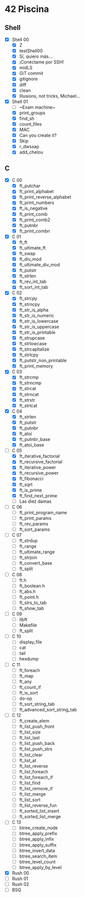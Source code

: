 # 42 Piscina

## Shell

- [x] Shell 00
  - [x] Z
  - [x] testShell00
  - [x] Sí, quiero más...
  - [x] ¡Conéctame por SSH!
  - [x] midLS
  - [x] GiT commit
  - [x] gitignore
  - [x] diff
  - [x] clean
  - [x] Illusions, not tricks, Michael...
- [x] Shell 01
  - [ ] ~Exam machine~
  - [x] print_groups
  - [x] find_sh
  - [x] count_files
  - [x] MAC
  - [x] Can you create it?
  - [x] Skip
  - [x] r_dwssap
  - [x] add_chelou

## C

- [x] C 00
	- [x] ft_putchar
  - [x] ft_print_alphabet
  - [x] ft_print_reverse_alphabet
  - [x] ft_print_numbers
  - [x] ft_is_negative
  - [x] ft_print_comb
  - [x] ft_print_comb2
  - [x] ft_putnbr
  - [x] ft_print_combn
- [x] C 01
  - [x] ft_ft
  - [x] ft_ultimate_ft
  - [x] ft_swap
  - [x] ft_div_mod
  - [x] ft_ultimate_div_mod
  - [x] ft_putstr
  - [x] ft_strlen
  - [x] ft_rev_int_tab
  - [x] ft_sort_int_tab
- [x] C 02
  - [x] ft_strcpy
  - [x] ft_strncpy
  - [x] ft_str_is_alpha
  - [x] ft_str_is_numeric
  - [x] ft_str_is_lowercase
  - [x] ft_str_is_uppercase
  - [x] ft_str_is_printable
  - [x] ft_strupcase
  - [x] ft_strlowcase
  - [x] ft_strcapitalize
  - [x] ft_strlcpy
  - [x] ft_putstr_non_printable
  - [x] ft_print_memory
- [x] C 03
  - [x] ft_strcmp
  - [x] ft_strncmp
  - [x] ft_strcat
  - [x] ft_strncat
  - [x] ft_strstr
  - [x] ft_strlcat
- [x] C 04
  - [x] ft_strlen
  - [x] ft_putstr
  - [x] ft_putnbr
  - [x] ft_atoi
  - [x] ft_putnbr_base
  - [x] ft_atoi_base
- [ ] C 05
  - [x] ft_iterative_factorial
  - [x] ft_recursive_factorial
  - [x] ft_iterative_power
  - [x] ft_recursive_power
  - [x] ft_fibonacci
  - [x] ft_sqrt
  - [x] ft_is_prime
  - [x] ft_find_next_prime
  - [ ] Las diez damas
- [ ] C 06
  - [ ] ft_print_program_name
  - [ ] ft_print_params
  - [ ] ft_rev_params
  - [ ] ft_sort_params
- [ ] C 07
  - [ ] ft_strdup
  - [ ] ft_range
  - [ ] ft_ultimate_range
  - [ ] ft_strjoin
  - [ ] ft_convert_base
  - [ ] ft_split
- [ ] C 08
  - [ ] ft.h
  - [ ] ft_boolean.h
  - [ ] ft_abs.h
  - [ ] ft_point.h
  - [ ] ft_strs_to_tab
  - [ ] ft_show_tab
- [ ] C 09
  - [ ] libft
  - [ ] Makefile
  - [ ] ft_split
- [ ] C 10
  - [ ] display_file
  - [ ] cat
  - [ ] tail
  - [ ] hexdump
- [ ] C 11
  - [ ] ft_foreach
  - [ ] ft_map
  - [ ] ft_any
  - [ ] ft_count_if
  - [ ] ft_is_sort
  - [ ] do-op
  - [ ] ft_sort_string_tab
  - [ ] ft_advanced_sort_string_tab
- [ ] C 12
  - [ ] ft_create_elem
  - [ ] ft_list_push_front
  - [ ] ft_list_size
  - [ ] ft_list_last
  - [ ] ft_list_push_back
  - [ ] ft_list_push_strs
  - [ ] ft_list_clear
  - [ ] ft_list_at
  - [ ] ft_list_reverse
  - [ ] ft_list_foreach
  - [ ] ft_list_foreach_if
  - [ ] ft_list_find
  - [ ] ft_list_remove_if
  - [ ] ft_list_merge
  - [ ] ft_list_sort
  - [ ] ft_list_reverse_fun
  - [ ] ft_sorted_list_insert
  - [ ] ft_sorted_list_merge
- [ ] C 13
  - [ ] btree_create_node
  - [ ] btree_apply_prefix
  - [ ] btree_apply_infix
  - [ ] btree_apply_suffix
  - [ ] btree_insert_data
  - [ ] btree_search_item
  - [ ] btree_level_count
  - [ ] btree_apply_by_level
- [x] Rush 00
- [ ] Rush 01
- [ ] Rush 02
- [ ] BSQ
